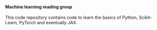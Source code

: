 
#### Machine learning reading group

This code repository contains code to learn the basics of Python, Scikit-Learn, PyTorch and eventually JAX. 